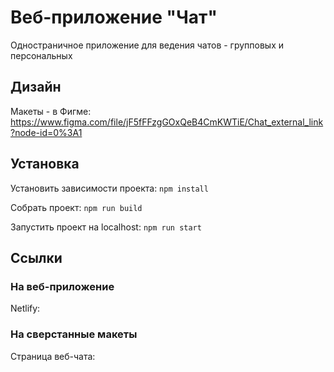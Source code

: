 # Веб-приложение "Чат"

Одностраничное приложение для ведения чатов - групповых и персональных

## Дизайн
Макеты - в Фигме:
https://www.figma.com/file/jF5fFFzgGOxQeB4CmKWTiE/Chat_external_link?node-id=0%3A1

## Установка
Установить зависимости проекта: `npm install`

Собрать проект: `npm run build`

Запустить проект на localhost: `npm run start`

## Ссылки

### На веб-приложение

Netlify: 

### На сверстанные макеты

Страница веб-чата: 
